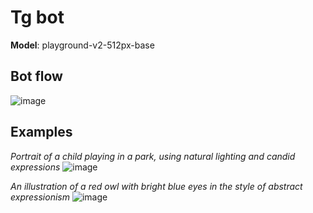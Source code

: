# Tg bot
**Model**: playground-v2-512px-base

## Bot flow
![image](https://github.com/kasyanikita/tg_bot/assets/71206801/72cc0c4e-bf1d-464b-a74c-509aa07d8563)

## Examples
*Portrait of a child playing in a park, using natural lighting and candid expressions*
![image](https://github.com/kasyanikita/tg_bot/assets/71206801/765daee9-88d5-4dbe-aa93-ada739aee5dd)

*An illustration of a red owl with bright blue eyes in the style of abstract expressionism*
![image](https://github.com/kasyanikita/tg_bot/assets/71206801/027f9a58-edbe-43e0-8c4e-b2a73ed2126c)
